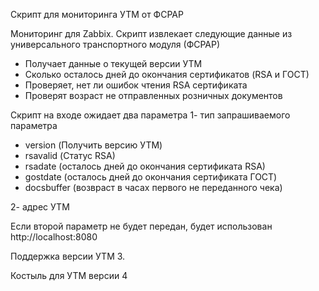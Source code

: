 Скрипт для мониторинга УТМ от ФСРАР

Мониторинг для Zabbix.
Скрипт извлекает следующие данные из универсального транспортного модуля (ФСРАР)
 - Получает данные о текущей версии УТМ
 - Сколько осталось дней до окончания сертификатов (RSA и ГОСТ)
 - Проверяет, нет ли ошибок чтения RSA сертификата
 - Проверят возраст не отправленных розничных документов

Скрипт на входе ожидает два параметра 
1- тип запрашиваемого параметра

- version (Получить версию УТМ)
 - rsavalid (Статус RSA)
 - rsadate (осталось дней до окончания сертификата RSA)
 - gostdate (осталось дней до окончания сертификата ГОСТ)
 - docsbuffer (возвраст в часах первого не переданного чека)

2- адрес УТМ

Если второй параметр не будет передан, будет использован http://localhost:8080

Поддержка версии УТМ 3.

Костыль для УТМ версии 4

